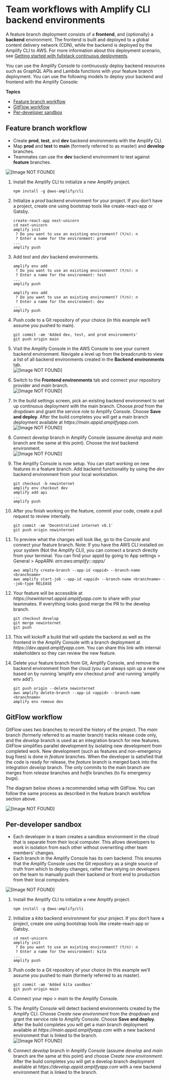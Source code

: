 # Team workflows with Amplify CLI backend environments<a name="team-workflows-with-amplify-cli-backend-environments"></a>

A feature branch deployment consists of a **frontend**, and \(optionally\) a **backend** environment\. The frontend is built and deployed to a global content delivery network \(CDN\), while the backend is deployed by the Amplify CLI to AWS\. For more information about this deployment scenario, see [Getting started with fullstack continuous deployments](deploy-backend.md)\.

You can use the Amplify Console to continuously deploy backend resources such as GraphQL APIs and Lambda functions with your feature branch deployment\. You can use the following models to deploy your backend and frontend with the Amplify Console:

**Topics**
+ [Feature branch workflow](#standard)
+ [GitFlow workflow](#gitflow)
+ [Per\-developer sandbox](#sandbox)

## Feature branch workflow<a name="standard"></a>
+ Create **prod**, **test**, and **dev** backend environments with the Amplify CLI\.
+ Map **prod** and **test** to **main** \(formerly referred to as master\) and **develop** branches\.
+ Teammates can use the **dev** backend environment to test against **feature** branches\.

![\[Image NOT FOUND\]](http://docs.aws.amazon.com/amplify/latest/userguide/images/amplify-environments-2.png)

1. Install the Amplify CLI to initialize a new Amplify project\.

   ```
   npm install -g @aws-amplify/cli
   ```

1. Initialize a *prod* backend environment for your project\. If you don’t have a project, create one using bootstrap tools like create\-react\-app or Gatsby\.

   ```
   create-react-app next-unicorn
   cd next-unicorn
   amplify init
    ? Do you want to use an existing environment? (Y/n): n
    ? Enter a name for the environment: prod
   ...
   amplify push
   ```

1. Add *test* and *dev* backend environments\.

   ```
   amplify env add
    ? Do you want to use an existing environment? (Y/n): n
    ? Enter a name for the environment: test
   ...
   amplify push
   
   amplify env add
    ? Do you want to use an existing environment? (Y/n): n
    ? Enter a name for the environment: dev
   ...
   amplify push
   ```

1. Push code to a Git repository of your choice \(in this example we’ll assume you pushed to main\)\.

   ```
   git commit -am 'Added dev, test, and prod environments'
   git push origin main
   ```

1. Visit the Amplify Console in the AWS Console to see your current backend environment\. Navigate a level up from the breadcrumb to view a list of all backend environments created in the **Backend environments** tab\.  
![\[Image NOT FOUND\]](http://docs.aws.amazon.com/amplify/latest/userguide/images/reuse-backend-5.png)

1. Switch to the **Frontend environments** tab and connect your repository provider and *main* branch\.  
![\[Image NOT FOUND\]](http://docs.aws.amazon.com/amplify/latest/userguide/images/reuse-backend-6.png)

1. In the build settings screen, pick an existing backend environment to set up continuous deployment with the main branch\. Choose *prod* from the dropdown and grant the service role to Amplify Console\. Choose **Save and deploy**\. After the build completes you will get a main branch deployment available at *https://main\.appid\.amplifyapp\.com*\.  
![\[Image NOT FOUND\]](http://docs.aws.amazon.com/amplify/latest/userguide/images/reuse-backend-2.png)

1. Connect *develop* branch in Amplify Console \(assume *develop* and *main* branch are the same at this point\)\. Choose the *test* backend environment\.  
![\[Image NOT FOUND\]](http://docs.aws.amazon.com/amplify/latest/userguide/images/reuse-backend-4.png)

1. The Amplify Console is now setup\. You can start working on new features in a feature branch\. Add backend functionality by using the *dev* backend environment from your local workstation\.

   ```
   git checkout -b newinternet
   amplify env checkout dev
   amplify add api
   ...
   amplify push
   ```

1. After you finish working on the feature, commit your code, create a pull request to review internally\.

   ```
   git commit -am 'Decentralized internet v0.1'
   git push origin newinternet
   ```

1. To preview what the changes will look like, go to the Console and connect your feature branch\. Note: If you have the AWS CLI installed on your system \(Not the Amplify CLI\), you can connect a branch directly from your terminal\. You can find your appid by going to App settings > General > AppARN: *arn:aws:amplify:<region>:<region>:apps/<appid>* 

   ```
   aws amplify create-branch --app-id <appid> --branch-name <branchname>
   aws amplify start-job --app-id <appid> --branch-name <branchname> --job-type RELEASE
   ```

1. Your feature will be accessible at *https://newinternet\.appid\.amplifyapp\.com* to share with your teammates\. If everything looks good merge the PR to the develop branch\.

   ```
   git checkout develop
   git merge newinternet
   git push
   ```

1. This will kickoff a build that will update the backend as well as the frontend in the Amplify Console with a branch deployment at *https://dev\.appid\.amplifyapp\.com*\. You can share this link with internal stakeholders so they can review the new feature\.

1. Delete your feature branch from Git, Amplify Console, and remove the backend environment from the cloud \(you can always spin up a new one based on by running ‘amplify env checkout prod’ and running ‘amplify env add’\)\.

   ```
   git push origin --delete newinternet
   aws amplify delete-branch --app-id <appid> --branch-name <branchname>
   amplify env remove dev
   ```

## GitFlow workflow<a name="gitflow"></a>

GitFlow uses two branches to record the history of the project\. The *main* branch \(formerly referred to as master branch\) tracks release code only, and the *develop* branch is used as an integration branch for new features\. GitFlow simplifies parallel development by isolating new development from completed work\. New development \(such as features and non\-emergency bug fixes\) is done in *feature* branches\. When the developer is satisfied that the code is ready for release, the *feature* branch is merged back into the integration *develop* branch\. The only commits to the main branch are merges from *release* branches and *hotfix* branches \(to fix emergency bugs\)\.

The diagram below shows a recommended setup with GitFlow\. You can follow the same process as described in the feature branch workflow section above\.

![\[Image NOT FOUND\]](http://docs.aws.amazon.com/amplify/latest/userguide/images/amplify-environments-3.png)

## Per\-developer sandbox<a name="sandbox"></a>
+ Each developer in a team creates a sandbox environment in the cloud that is separate from their local computer\. This allows developers to work in isolation from each other without overwriting other team members’ changes\.
+ Each branch in the Amplify Console has its own backend\. This ensures that the Amplify Console uses the Git repository as a single source of truth from which to deploy changes, rather than relying on developers on the team to manually push their backend or front end to production from their local computers\.

![\[Image NOT FOUND\]](http://docs.aws.amazon.com/amplify/latest/userguide/images/amplify-env-central-workflow.png)

1. Install the Amplify CLI to initialize a new Amplify project\.

   ```
   npm install -g @aws-amplify/cli
   ```

1. Initialize a *kita* backend environment for your project\. If you don’t have a project, create one using bootstrap tools like create\-react\-app or Gatsby\.

   ```
   cd next-unicorn
   amplify init
    ? Do you want to use an existing environment? (Y/n): n
    ? Enter a name for the environment: kita
   ...
   amplify push
   ```

1. Push code to a Git repository of your choice \(in this example we’ll assume you pushed to main \(formerly referred to as master\)\.

   ```
   git commit -am 'Added kita sandbox'
   git push origin main
   ```

1. Connect your repo > *main* to the Amplify Console\.

1. The Amplify Console will detect backend environments created by the Amplify CLI\. Choose *Create new environment* from the dropdown and grant the service role to Amplify Console\. Choose **Save and deploy**\. After the build completes you will get a main branch deployment available at *https://main\.appid\.amplifyapp\.com* with a new backend environment that is linked to the branch\.  
![\[Image NOT FOUND\]](http://docs.aws.amazon.com/amplify/latest/userguide/images/reuse-backend-3.png)

1. Connect *develop* branch in Amplify Console \(assume *develop* and *main* branch are the same at this point\) and choose *Create new environment*\. After the build completes you will get a develop branch deployment available at *https://develop\.appid\.amplifyapp\.com* with a new backend environment that is linked to the branch\.
